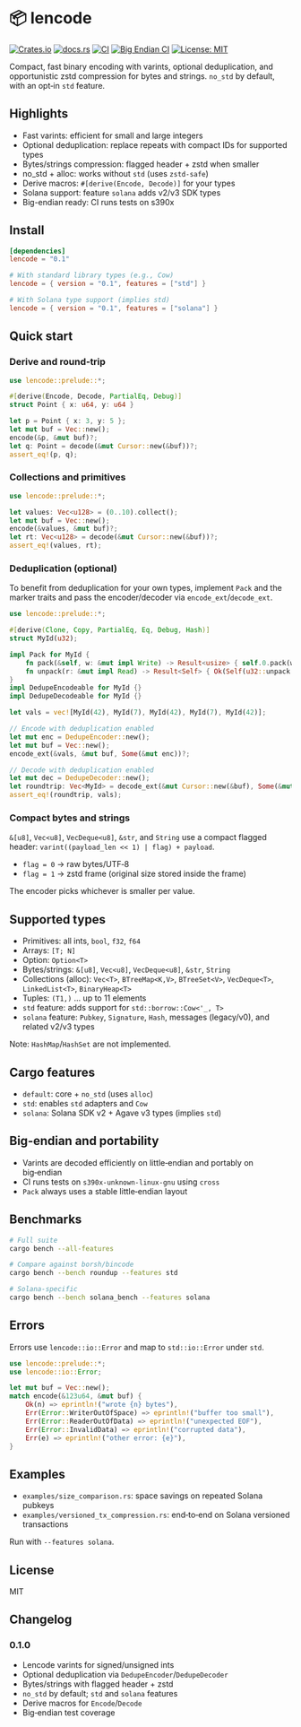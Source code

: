 # 📦 lencode

[![Crates.io](https://img.shields.io/crates/v/lencode.svg)](https://crates.io/crates/lencode)
[![docs.rs](https://docs.rs/lencode/badge.svg)](https://docs.rs/lencode)
[![CI](https://github.com/sam0x17/lencode/actions/workflows/ci.yaml/badge.svg?branch=main)](https://github.com/sam0x17/lencode/actions/workflows/ci.yaml)
[![Big Endian CI](https://github.com/sam0x17/lencode/actions/workflows/big-endian.yml/badge.svg?branch=main)](https://github.com/sam0x17/lencode/actions/workflows/big-endian.yml)
[![License: MIT](https://img.shields.io/badge/License-MIT-yellow.svg)](https://opensource.org/licenses/MIT)

Compact, fast binary encoding with varints, optional deduplication, and opportunistic zstd compression for bytes and strings. `no_std` by default, with an opt‑in `std` feature.

## Highlights

- Fast varints: efficient for small and large integers
- Optional deduplication: replace repeats with compact IDs for supported types
- Bytes/strings compression: flagged header + zstd when smaller
- no_std + alloc: works without `std` (uses `zstd-safe`)
- Derive macros: `#[derive(Encode, Decode)]` for your types
- Solana support: feature `solana` adds v2/v3 SDK types
- Big-endian ready: CI runs tests on s390x

## Install

```toml
[dependencies]
lencode = "0.1"

# With standard library types (e.g., Cow)
lencode = { version = "0.1", features = ["std"] }

# With Solana type support (implies std)
lencode = { version = "0.1", features = ["solana"] }
```

## Quick start

### Derive and round‑trip

```rust
use lencode::prelude::*;

#[derive(Encode, Decode, PartialEq, Debug)]
struct Point { x: u64, y: u64 }

let p = Point { x: 3, y: 5 };
let mut buf = Vec::new();
encode(&p, &mut buf)?;
let q: Point = decode(&mut Cursor::new(&buf))?;
assert_eq!(p, q);
```

### Collections and primitives

```rust
use lencode::prelude::*;

let values: Vec<u128> = (0..10).collect();
let mut buf = Vec::new();
encode(&values, &mut buf)?;
let rt: Vec<u128> = decode(&mut Cursor::new(&buf))?;
assert_eq!(values, rt);
```

### Deduplication (optional)

To benefit from deduplication for your own types, implement `Pack` and the marker traits and pass the encoder/decoder via `encode_ext`/`decode_ext`.

```rust
use lencode::prelude::*;

#[derive(Clone, Copy, PartialEq, Eq, Debug, Hash)]
struct MyId(u32);

impl Pack for MyId {
    fn pack(&self, w: &mut impl Write) -> Result<usize> { self.0.pack(w) }
    fn unpack(r: &mut impl Read) -> Result<Self> { Ok(Self(u32::unpack(r)?)) }
}
impl DedupeEncodeable for MyId {}
impl DedupeDecodeable for MyId {}

let vals = vec![MyId(42), MyId(7), MyId(42), MyId(7), MyId(42)];

// Encode with deduplication enabled
let mut enc = DedupeEncoder::new();
let mut buf = Vec::new();
encode_ext(&vals, &mut buf, Some(&mut enc))?;

// Decode with deduplication enabled
let mut dec = DedupeDecoder::new();
let roundtrip: Vec<MyId> = decode_ext(&mut Cursor::new(&buf), Some(&mut dec))?;
assert_eq!(roundtrip, vals);
```

### Compact bytes and strings

`&[u8]`, `Vec<u8]`, `VecDeque<u8]`, `&str`, and `String` use a compact flagged header: `varint((payload_len << 1) | flag) + payload`.

- `flag = 0` → raw bytes/UTF‑8
- `flag = 1` → zstd frame (original size stored inside the frame)

The encoder picks whichever is smaller per value.

## Supported types

- Primitives: all ints, `bool`, `f32`, `f64`
- Arrays: `[T; N]`
- Option: `Option<T>`
- Bytes/strings: `&[u8]`, `Vec<u8]`, `VecDeque<u8]`, `&str`, `String`
- Collections (alloc): `Vec<T>`, `BTreeMap<K,V>`, `BTreeSet<V>`, `VecDeque<T>`, `LinkedList<T>`, `BinaryHeap<T>`
- Tuples: `(T1,)` … up to 11 elements
- `std` feature: adds support for `std::borrow::Cow<'_, T>`
- `solana` feature: `Pubkey`, `Signature`, `Hash`, messages (legacy/v0), and related v2/v3 types

Note: `HashMap`/`HashSet` are not implemented.

## Cargo features

- `default`: core + `no_std` (uses `alloc`)
- `std`: enables `std` adapters and `Cow`
- `solana`: Solana SDK v2 + Agave v3 types (implies `std`)

## Big‑endian and portability

- Varints are decoded efficiently on little‑endian and portably on big‑endian
- CI runs tests on `s390x-unknown-linux-gnu` using `cross`
- `Pack` always uses a stable little‑endian layout

## Benchmarks

```bash
# Full suite
cargo bench --all-features

# Compare against borsh/bincode
cargo bench --bench roundup --features std

# Solana‑specific
cargo bench --bench solana_bench --features solana
```

## Errors

Errors use `lencode::io::Error` and map to `std::io::Error` under `std`.

```rust
use lencode::prelude::*;
use lencode::io::Error;

let mut buf = Vec::new();
match encode(&123u64, &mut buf) {
    Ok(n) => eprintln!("wrote {n} bytes"),
    Err(Error::WriterOutOfSpace) => eprintln!("buffer too small"),
    Err(Error::ReaderOutOfData) => eprintln!("unexpected EOF"),
    Err(Error::InvalidData) => eprintln!("corrupted data"),
    Err(e) => eprintln!("other error: {e}"),
}
```

## Examples

- `examples/size_comparison.rs`: space savings on repeated Solana pubkeys
- `examples/versioned_tx_compression.rs`: end‑to‑end on Solana versioned transactions

Run with `--features solana`.

## License

MIT

## Changelog

### 0.1.0
- Lencode varints for signed/unsigned ints
- Optional deduplication via `DedupeEncoder`/`DedupeDecoder`
- Bytes/strings with flagged header + zstd
- `no_std` by default; `std` and `solana` features
- Derive macros for `Encode`/`Decode`
- Big‑endian test coverage
